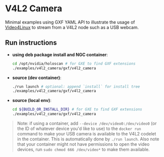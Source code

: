 # V4L2 Camera

Minimal examples using GXF YAML API to illustrate the usage of [Video4Linux](https://www.kernel.org/doc/html/v4.9/media/uapi/v4l/v4l2.html) to stream from a V4L2 node such as a USB webcam.

## Run instructions

* **using deb package install and NGC container**:
  ```bash
  cd /opt/nvidia/holoscan # for GXE to find GXF extensions
  ./examples/v4l2_camera/gxf/v4l2_camera
  ```
* **source (dev container)**:
  ```bash
  ./run launch # optional: append `install` for install tree
  ./examples/v4l2_camera/gxf/v4l2_camera
  ```
* **source (local env)**:
  ```bash
  cd ${BUILD_OR_INSTALL_DIR} # for GXE to find GXF extensions
  ./examples/v4l2_camera/gxf/v4l2_camera
  ```

> Note: if using a container, add `--device /dev/video0:/dev/video0` (or the ID of whatever device you'd like to use) to the `docker run` command to make your USB camera is available to the V4L2 codelet in the container. This is automatically done by `./run launch`. Also note that your container might not have permissions to open the video devices, run `sudo chmod 666 /dev/video*` to make them available.